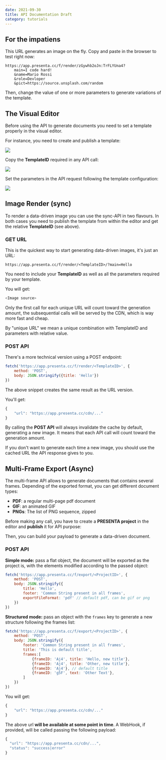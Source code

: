 ```yaml
---
date: 2021-09-30
title: API Documentation Draft
category: tutorials
---
```


## For the impatiens

This URL generates an image on the fly. Copy and paste in the browser to test right now:

```shell
https://app.presenta.cc/f/render/zGywhb2oJn:TrFLYUna4?
	main=I code hard!
	&name=Mario Rossi
	&role=Devloper
	&pict=https://source.unsplash.com/random
```

Then, change the value of one or more parameters to generate variations of the template.



## The Visual Editor

Before using the API to generate documents you need to set a template properly in the visual editor.

For instance, you need to create and publish a template:

![](api-1.png)

Copy the **TemplateID** required in any API call:

![](api-2.png)

Set the parameters in the API request following the template configuration:

![](api-3.png)

## Image Render (sync)

To render a data-driven image you can use the sync-API in two flavours. 
In both cases you need to publish the template from within the editor and get the relative **TemplateID** (see above).

### GET URL

This is the quickest way to start generating data-driven images, it's just an URL:

```asciiarmor
https://app.presenta.cc/f/render/<TemplateID>/?main=Hello
```

You need to include your **TemplateID** as well as all the parameters required by your template.

You will get: 

```js
<Image source>
```

Only the first call for each unique URL will count toward the generation amount, the subsequential calls will be served by the CDN, which is way more fast and cheap.

By "unique URL" we mean a unique combination with TemplateID and parameters with relative value.



### POST API

There's a more technical version using a POST endpoint:

```js
fetch('https://app.presenta.cc/f/render/<TemplateID>', {
	method: 'POST',
	body: JSON.stringify({title: 'Hello'})
})
```

The above snippet creates the same result as the URL version.

You'll get:

```js
{
	"url": "https://app.presenta.cc/cdn/..."
}
```

By calling the **POST API** will always invalidate the cache by default, generating a new image. It means that each API call will count toward the generation amount.

If you don't want to generate each time a new image, you should use the cached URL the API response gives to you.



## Multi-Frame Export (Async)

The multi-frame API allows to generate documents that contains several frames. Depending of the exported format, you can get different document types:

- **PDF**: a regular multi-page pdf document
- **GIF**: an animated GIF
- **PNGs**: The list of PNG sequence, zipped

Before making any call, you have to create a **PRESENTA project** in the editor and **publish** it for API purpose:

Then, you can build your payload to generate a data-driven document.

### POST API

**Simple mode:** pass a flat object, the document will be exported as the project is, with the elements modified according to the passed object:

```js
fetch('https://app.presenta.cc/f/export/<ProjectID>', {
	method: 'POST',
	body: JSON.stringify({
		title: 'Hello',
		footer: 'Common String present in all frames',
		exportFileFormat: 'pdf' // default pdf, can be gif or png
	})
})
```

**Structured mode:** pass an object with the `frames` key to generate a new structure following the frames list:

```js
fetch('https://app.presenta.cc/f/export/<ProjectID>', {
	method: 'POST',
	body: JSON.stringify({
		footer: 'Common String present in all frames',
		title: 'This is default title',
		frames:[
			{frameID: 'Aj4', title: 'Hello, new title'},
			{frameID: 'Aj4', title: 'Other, new title'},
			{frameID: 'Aj4'}, // default title
			{frameID: 'g5F', text: 'Other Text'},
		]
	})
})
```

You will get:

```js
{
	"url": "https://app.presenta.cc/cdn/..."
}
```

The above url **will be available at some point in time**. A WebHook, if provided, will be called passing the following payload:

```js
{
  "url": "https://app.presenta.cc/cdn/...",
  "status": "success|error"
}
```




